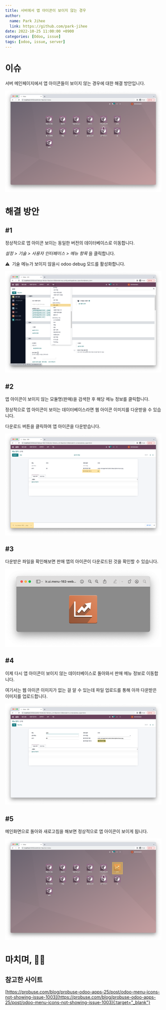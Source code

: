 ```yaml
---
title: 서버에서 앱 아이콘이 보이지 않는 경우
author:
  name: Park Jihee
  link: https://github.com/park-jihee
date: 2022-10-25 11:00:00 +0900
categories: [Odoo, issue]
tags: [odoo, issue, server]
---
```


# 이슈

서버 메인페이지에서 앱 아이콘들이 보이지 않는 경우에 대한 해결 방안입니다.

![서버에서 앱 아이콘이 보이지 않는 경우 1](/assets/img/2022-10-25-app-icon-not-showing-issue/01.png)

# 해결 방안

## #1

정상적으로 앱 아이콘 보이는 동일한 버전의 데이터베이스로 이동합니다.

*설정 > 기술 > 사용자 인터페이스 > 메뉴 항목* 을 클릭합니다.

⚠️  기술 메뉴가 보이지 않을시 odoo debug 모드를 활성화합니다.

![서버에서 앱 아이콘이 보이지 않는 경우 2](/assets/img/2022-10-25-app-icon-not-showing-issue/02.png)

## #2

앱 아이콘이 보이지 않는 모듈명(판매)을 검색한 후 해당 메뉴 정보를 클릭합니다.

정상적으로 앱 아이콘이 보이는 데이터베이스라면 웹 아이콘 이미지를 다운받을 수 있습니다.

다운로드 버튼을 클릭하여 앱 아이콘을 다운받습니다.

![서버에서 앱 아이콘이 보이지 않는 경우 3](/assets/img/2022-10-25-app-icon-not-showing-issue/03.png)

## #3

다운받은 파일을 확인해보면 판매 앱의 아이콘이 다운로드된 것을 확인할 수 있습니다.

![서버에서 앱 아이콘이 보이지 않는 경우 4](/assets/img/2022-10-25-app-icon-not-showing-issue/04.png)

## #4

이제 다시 앱 아이콘이 보이지 않는 데이터베이스로 돌아와서 판매 메뉴 정보로 이동합니다.

여기서는 웹 아이콘 이미지가 없는 걸 알 수 있는데 파일 업로드를 통해 아까 다운받은 이미지를 업로드합니다.

![서버에서 앱 아이콘이 보이지 않는 경우 5](/assets/img/2022-10-25-app-icon-not-showing-issue/05.png)

## #5

메인화면으로 돌아와 새로고침을 해보면 정상적으로 앱 아이콘이 보이게 됩니다.

![서버에서 앱 아이콘이 보이지 않는 경우 6](/assets/img/2022-10-25-app-icon-not-showing-issue/06.png)

# 마치며, 🙇🏻

## 참고한 사이트

[https://probuse.com/blog/probuse-odoo-apps-25/post/odoo-menu-icons-not-showing-issue-1003](https://probuse.com/blog/probuse-odoo-apps-25/post/odoo-menu-icons-not-showing-issue-1003){:target="_blank"}
